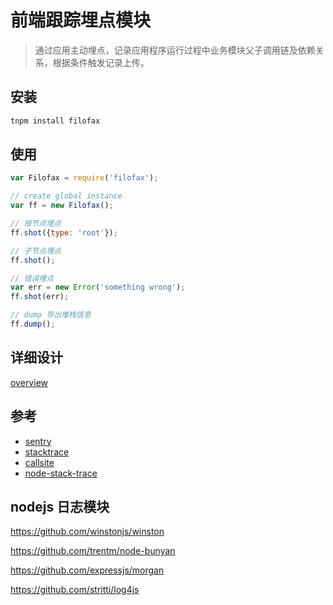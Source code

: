 # 前端跟踪埋点模块

> 通过应用主动埋点，记录应用程序运行过程中业务模块父子调用链及依赖关系，根据条件触发记录上传。

## 安装

```bash
tnpm install filofax
```

## 使用

```js
var Filofax = require('filofax');

// create global instance
var ff = new Filofax();

// 根节点埋点
ff.shot({type: 'root'});

// 子节点埋点
ff.shot();

// 错误埋点
var err = new Error('something wrong');
ff.shot(err);

// dump 导出堆栈信息
ff.dump();
```

## 详细设计

[overview](http://gitlab.alibaba-inc.com/mars/filofax/blob/master/doc/overview.md)

## 参考

+ [sentry](http://gitlab.alibaba-inc.com/mars/filofax/issues/2)
+ [stacktrace](https://www.stacktracejs.com/#!/docs/stacktrace-js)
+ [callsite](https://github.com/tj/callsite)
+ [node-stack-trace](https://github.com/felixge/node-stack-trace)

## nodejs 日志模块

https://github.com/winstonjs/winston

https://github.com/trentm/node-bunyan

https://github.com/expressjs/morgan

https://github.com/stritti/log4js
